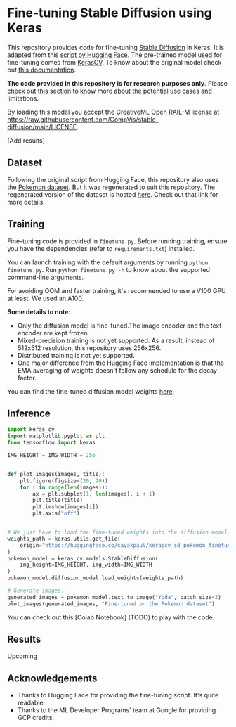 # Fine-tuning Stable Diffusion using Keras

This repository provides code for fine-tuning [Stable Diffusion](https://huggingface.co/CompVis/stable-diffusion-v1-4) in Keras. It is adapted from this [script by Hugging Face](https://github.com/fchollet/stable-diffusion-tensorflow/blob/master/text2image.py). The pre-trained model used for fine-tuning comes from [KerasCV](https://github.com/keras-team/keras-cv/tree/master/keras_cv/models/stable_diffusion). To know about the original model check out [this documentation](https://huggingface.co/CompVis/stable-diffusion-v1-4).  

**The code provided in this repository is for research purposes only**. Please check out [this section](https://github.com/keras-team/keras-cv/tree/master/keras_cv/models/stable_diffusion#uses) to know more about the potential use cases and limitations.

By loading this model you accept the CreativeML Open RAIL-M license at https://raw.githubusercontent.com/CompVis/stable-diffusion/main/LICENSE.

[Add results]

## Dataset 

Following the original script from Hugging Face, this repository also uses the [Pokemon dataset](https://huggingface.co/datasets/lambdalabs/pokemon-blip-captions). But it was regenerated to suit this repository. The regenerated version of the dataset is hosted [here](https://huggingface.co/datasets/sayakpaul/pokemon-blip-original-version). Check out that link for more details.

## Training

Fine-tuning code is provided in `finetune.py`. Before running training, ensure you have the dependencies (refer to `requirements.txt`) installed.

You can launch training with the default arguments by running `python finetune.py`. Run `python finetune.py -h` to know about the supported command-line arguments.

For avoiding OOM and faster training, it's recommended to use a V100 GPU at least. We used an A100.

**Some details to note**:

* Only the diffusion model is fine-tuned.The image encoder and the text encoder are kept frozen. 
* Mixed-precision training is not yet supported. As a result, instead of 512x512 resolution, this repository uses 256x256.
* Distributed training is not yet supported. 
* One major difference from the Hugging Face implementation is that the EMA averaging of weights doesn't follow any schedule for the decay factor.

You can find the fine-tuned diffusion model weights [here](https://huggingface.co/sayakpaul/kerascv_sd_pokemon_finetuned/tree/main). 

## Inference

```py
import keras_cv
import matplotlib.pyplot as plt
from tensorflow import keras

IMG_HEIGHT = IMG_WIDTH = 256


def plot_images(images, title):
    plt.figure(figsize=(20, 20))
    for i in range(len(images)):
        ax = plt.subplot(1, len(images), i + 1)
        plt.title(title)
        plt.imshow(images[i])
        plt.axis("off")


# We just have to load the fine-tuned weights into the diffusion model.
weights_path = keras.utils.get_file(
    origin="https://huggingface.co/sayakpaul/kerascv_sd_pokemon_finetuned/resolve/main/ema_diffusion_model.h5"
)
pokemon_model = keras_cv.models.StableDiffusion(
    img_height=IMG_HEIGHT, img_width=IMG_WIDTH
)
pokemon_model.diffusion_model.load_weights(weights_path)

# Generate images.
generated_images = pokemon_model.text_to_image("Yoda", batch_size=3)
plot_images(generated_images, "Fine-tuned on the Pokemon dataset")
```

You can check out this [Colab Notebook] (TODO) to play with the code.

## Results

Upcoming

## Acknowledgements

* Thanks to Hugging Face for providing the fine-tuning script. It's quite readable.
* Thanks to the ML Developer Programs' team at Google for providing GCP credits.